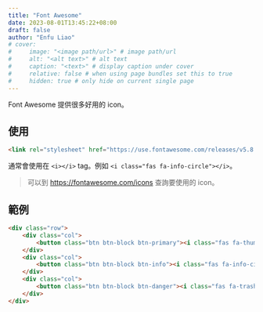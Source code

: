 ```yaml
---
title: "Font Awesome"
date: 2023-08-01T13:45:22+08:00
draft: false
author: "Enfu Liao"
# cover:
#     image: "<image path/url>" # image path/url
#     alt: "<alt text>" # alt text
#     caption: "<text>" # display caption under cover
#     relative: false # when using page bundles set this to true
#     hidden: true # only hide on current single page
---
```


Font Awesome 提供很多好用的 icon。

## 使用

```html
<link rel="stylesheet" href="https://use.fontawesome.com/releases/v5.8.1/css/all.css" integrity="sha384-50oBUHEmvpQ+1lW4y57PTFmhCaXp0ML5d60M1M7uH2+nqUivzIebhndOJK28anvf" crossorigin="anonymous">
```

通常會使用在 `<i></i>` tag。例如 `<i class="fas fa-info-circle"></i>`。

> 可以到 https://fontawesome.com/icons 查詢要使用的 icon。

## 範例

```html
<div class="row">
    <div class="col">
        <button class="btn btn-block btn-primary"><i class="fas fa-thumbs-up"></i> Like</button>
    </div>
    <div class="col">
        <button class="btn btn-block btn-info"><i class="fas fa-info-circle"></i> Info</button>
    </div>
    <div class="col">
        <button class="btn btn-block btn-danger"><i class="fas fa-trash"></i> Delete</button>
    </div>
</div>
```